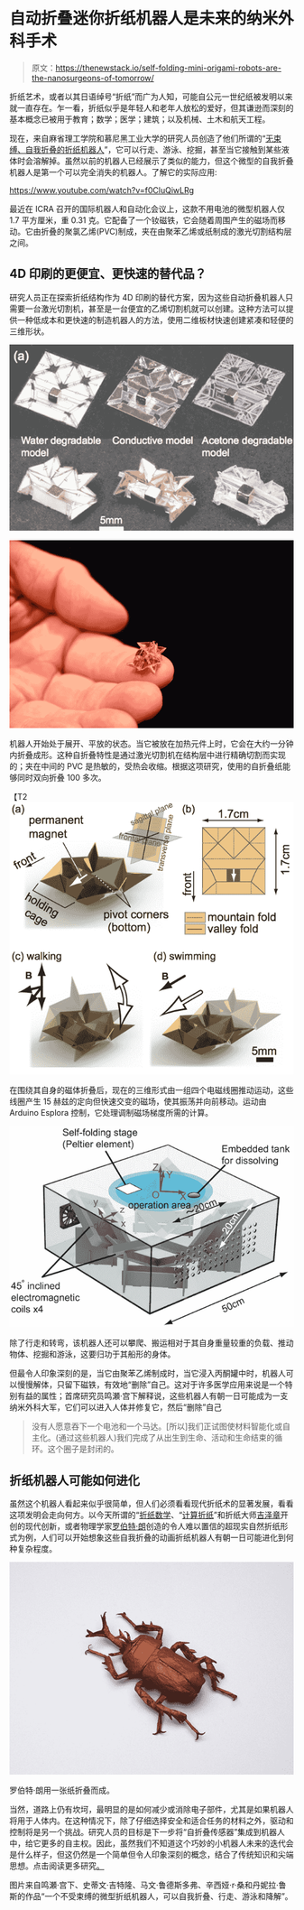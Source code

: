# 自动折叠迷你折纸机器人是未来的纳米外科手术

> 原文：<https://thenewstack.io/self-folding-mini-origami-robots-are-the-nanosurgeons-of-tomorrow/>

折纸艺术，或者以其日语绰号“折纸”而广为人知，可能自公元一世纪纸被发明以来就一直存在。乍一看，折纸似乎是年轻人和老年人放松的爱好，但其谦逊而深刻的基本概念已被用于教育；数学；医学；建筑；以及机械、土木和航天工程。

现在，来自麻省理工学院和慕尼黑工业大学的研究人员创造了他们所谓的“[无束缚、自我折叠的折纸机器人](http://shu21th.sakura.ne.jp/file/ICRA2015v26Final.pdf)”，它可以行走、游泳、挖掘，甚至当它接触到某些液体时会溶解掉。虽然以前的机器人已经展示了类似的能力，但这个微型的自我折叠机器人是第一个可以完全消失的机器人。了解它的实际应用:

https://www.youtube.com/watch?v=f0CluQiwLRg

最近在 ICRA 召开的国际机器人和自动化会议上，这款不用电池的微型机器人仅 1.7 平方厘米，重 0.31 克。它配备了一个钕磁铁，它会随着周围产生的磁场而移动。它由折叠的聚氯乙烯(PVC)制成，夹在由聚苯乙烯或纸制成的激光切割结构层之间。

## 4D 印刷的更便宜、更快速的替代品？

研究人员正在探索折纸结构作为 4D 印刷的替代方案，因为这些自动折叠机器人只需要一台激光切割机，甚至是一台便宜的乙烯切割机就可以创建。这种方法可以提供一种低成本和更快速的制造机器人的方法，使用二维板材快速创建紧凑和轻便的三维形状。

[![self-folding-origami-robot-MIT-5](img/4e99f520694027dfa2eb679eedc201e4.png)](https://thenewstack.io/wp-content/uploads/2015/06/self-folding-origami-robot-MIT-5.png)

![self-folding-origami-robot-MIT-2](img/66295186d297fea49e775cbe61df4de2.png)

机器人开始处于展开、平放的状态。当它被放在加热元件上时，它会在大约一分钟内折叠成形。这种自折叠特性是通过激光切割机在结构层中进行精确切割而实现的；夹在中间的 PVC 是热敏的，受热会收缩。根据这项研究，使用的自折叠纸能够同时双向折叠 100 多次。

【T2![self-folding-origami-robot-MIT-3](img/7308ea6d9d2fd83fe5fd078c65c16f0c.png)

在围绕其自身的磁体折叠后，现在的三维形式由一组四个电磁线圈推动运动，这些线圈产生 15 赫兹的定向但快速交变的磁场，使其振荡并向前移动。运动由 Arduino Esplora 控制，它处理调制磁场梯度所需的计算。

[![self-folding-origami-robot-MIT-4](img/b9caeee2af7e71a1b2714a3905502499.png)](https://thenewstack.io/wp-content/uploads/2015/06/self-folding-origami-robot-MIT-4.png)

除了行走和转弯，该机器人还可以攀爬、搬运相对于其自身重量较重的负载、推动物体、挖掘和游泳，这要归功于其船形的身体。

但最令人印象深刻的是，当它由聚苯乙烯制成时，当它浸入丙酮罐中时，机器人可以慢慢解体，只留下磁铁，有效地“删除”自己。这对于许多医学应用来说是一个特别有益的属性；首席研究员鸣瀬·宫下解释说，这些机器人有朝一日可能成为一支纳米外科大军，它们可以进入人体并修复它，然后“删除”自己

> 没有人愿意吞下一个电池和一个马达。[所以]我们正试图使材料智能化或自主化。(通过这些机器人)我们完成了从出生到生命、活动和生命结束的循环。这个圈子是封闭的。

## 折纸机器人可能如何进化

虽然这个机器人看起来似乎很简单，但人们必须看看现代折纸术的显著发展，看看这项发明会走向何方。以今天所谓的“[折纸数学](https://en.wikipedia.org/wiki/Mathematics_of_paper_folding)、“[计算折纸](http://www.computerworld.com/article/2564259/app-development/computational-origami.html)”和折纸大师[吉泽章](https://en.wikipedia.org/wiki/Akira_Yoshizawa)开创的现代创新，或者物理学家[罗伯特·朗](http://www.langorigami.com/)创造的令人难以置信的超现实自然折纸形式为例，人们可以开始想象这些自我折叠的动画折纸机器人有朝一日可能进化到何种复杂程度。

[![robert-lang-beetle](img/b61793b0118b2ad3a34664b95ba3e54c.png)](https://thenewstack.io/wp-content/uploads/2015/06/robert-lang-beetle.png)

罗伯特·朗用一张纸折叠而成。

当然，道路上仍有坎坷，最明显的是如何减少或消除电子部件，尤其是如果机器人将用于人体内。在这种情况下，除了仔细选择安全和适合任务的材料之外，驱动和控制将是另一个挑战。研究人员的目标是下一步将“自折叠传感器”集成到机器人中，给它更多的自主权。因此，虽然我们不知道这个巧妙的小机器人未来的迭代会是什么样子，但这仍然是一个简单但令人印象深刻的概念，结合了传统知识和尖端思想。点击阅读更多研究[。](http://shu21th.sakura.ne.jp/file/ICRA2015v26Final.pdf)

图片来自鸣瀬·宫下、史蒂文·吉特隆、马文·鲁德斯多弗、辛西娅·r·桑和丹妮拉·鲁斯的作品“一个不受束缚的微型折纸机器人，可以自我折叠、行走、游泳和降解”。

<svg xmlns:xlink="http://www.w3.org/1999/xlink" viewBox="0 0 68 31" version="1.1"><title>Group</title> <desc>Created with Sketch.</desc></svg>